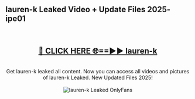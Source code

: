<h2>lauren-k Leaked Video + Update Files 2025- ipe01</h2>
<br>
<div align="center">
<h2><a href="https://libra.edu.pl?lauren-k" rel="nofollow">🔴 CLICK HERE 🌐==►► lauren-k</a></h2>
<br>
Get lauren-k leaked all content. Now you can access all videos and pictures of lauren-k Leaked. New Updated Files 2025!
<br>
<br>
<a href="https://libra.edu.pl?lauren-k" rel="nofollow" data-target="animated-image.originalLink"><img src="https://i.ibb.co.com/WyWwxjT/player-gif2.gif" alt="lauren-k Leaked OnlyFans" style="max-width: 100%; display: inline-block;" data-target="animated-image.originalImage"></a>
</div>
<br>